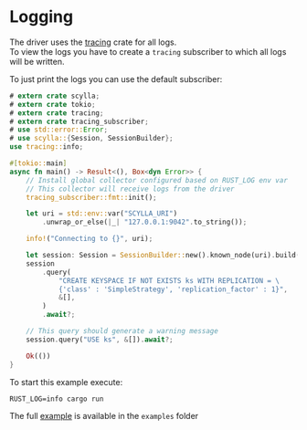 # Logging

The driver uses the [tracing](https://github.com/tokio-rs/tracing) crate for all logs.\
To view the logs you have to create a `tracing` subscriber to which all logs will be written.

To just print the logs you can use the default subscriber:
```rust
# extern crate scylla;
# extern crate tokio;
# extern crate tracing;
# extern crate tracing_subscriber;
# use std::error::Error;
# use scylla::{Session, SessionBuilder};
use tracing::info;

#[tokio::main]
async fn main() -> Result<(), Box<dyn Error>> {
    // Install global collector configured based on RUST_LOG env var
    // This collector will receive logs from the driver
    tracing_subscriber::fmt::init();

    let uri = std::env::var("SCYLLA_URI")
        .unwrap_or_else(|_| "127.0.0.1:9042".to_string());

    info!("Connecting to {}", uri);

    let session: Session = SessionBuilder::new().known_node(uri).build().await?;
    session
        .query(
            "CREATE KEYSPACE IF NOT EXISTS ks WITH REPLICATION = \
            {'class' : 'SimpleStrategy', 'replication_factor' : 1}",
            &[],
        )
        .await?;

    // This query should generate a warning message
    session.query("USE ks", &[]).await?;

    Ok(())
}
```

To start this example execute:
```shell
RUST_LOG=info cargo run
```

The full [example](https://github.com/scylladb/scylla-rust-driver/tree/main/examples/logging.rs) is available in the `examples` folder